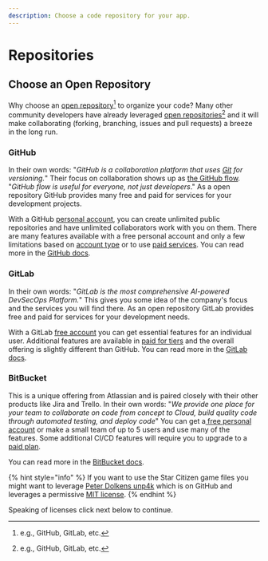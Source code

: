 ```yaml
---
description: Choose a code repository for your app.
---
```


# Repositories

## Choose an Open Repository&#x20;

Why choose an [open repository](#user-content-fn-1)[^1] to organize your code? Many other community developers have already leveraged [open repositories](#user-content-fn-2)[^2] and it will make collaborating (forking, branching, issues and pull requests) a breeze in the long run.

### GitHub

In their own words: "_GitHub is a collaboration platform that uses_ [_Git_](https://docs.github.com/get-started/quickstart/github-glossary#git) _for versioning._" Their focus on collaboration shows up as [the GitHub flow](https://docs.github.com/en/get-started/quickstart/github-flow). "_GitHub flow is useful for everyone, not just developers_." As a open repository GitHub provides many free and paid for services for your development projects.&#x20;

With a GitHub [personal account](https://docs.github.com/en/get-started/learning-about-github/githubs-products#github-free-for-personal-accounts), you can create unlimited public repositories and have unlimited collaborators work with you on them. There are many features available with a free personal account and only a few limitations based on [account type](https://docs.github.com/en/get-started/learning-about-github/types-of-github-accounts) or to use [paid services](https://github.com/pricing). You can read more in the [GitHub docs](https://docs.github.com/en/get-started).

### GitLab

In their own words: "_GitLab is the most comprehensive AI-powered DevSecOps Platform._" This gives you some idea of the company's focus and the services you will find there.  As an open repository GitLab provides free and paid for services for your development needs.&#x20;

With a GitLab [free account](https://about.gitlab.com/pricing/) you can get essential features for an individual user. Additional features are available in [paid for tiers](https://about.gitlab.com/pricing/premium/) and the overall offering is slightly different than GitHub. You can read more in the [GitLab docs](https://docs.gitlab.com/).

### BitBucket

This is a unique offering from Atlassian and is paired closely with their other products like Jira and Trello. In their own words: "_We provide one place for your team to collaborate on code from concept to Cloud, build quality code through automated testing, and deploy code_" You can get a[ free personal account](https://www.atlassian.com/software/bitbucket/pricing) or make a small team of up to 5 users and use many of the features. Some additional CI/CD features will require you to upgrade to a [paid plan](https://www.atlassian.com/software/bitbucket/pricing#standard-or-premium).

You can read more in the [BitBucket docs](https://bitbucket.org/product/guides).

{% hint style="info" %}
If you want to use the Star Citizen game files you might want to leverage [Peter Dolkens unp4k](https://github.com/dolkensp/unp4k) which is on GitHub and leverages a permissive [MIT license](https://github.com/dolkensp/unp4k/blob/develop/LICENSE.txt).
{% endhint %}

Speaking of licenses click next below to continue.

[^1]: e.g., GitHub, GitLab, etc.

[^2]: e.g., GitHub, GitLab, etc.
